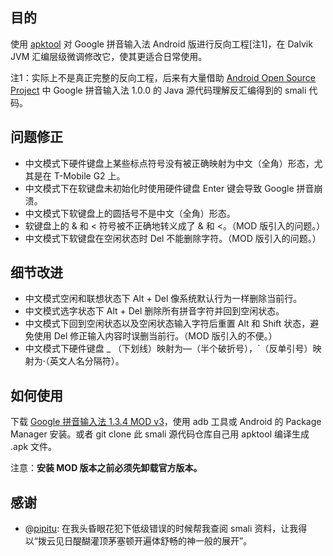 ## 目的 ##

使用 [apktool](http://code.google.com/p/android-apktool/) 对 Google 拼音输入法 Android 版进行反向工程[注1]，在 Dalvik JVM 汇编层级微调修改它，使其更适合日常使用。

注1：实际上不是真正完整的反向工程，后来有大量借助 [Android Open Source Project](http://source.android.com/) 中 Google 拼音输入法 1.0.0 的 Java 源代码理解反汇编得到的 smali 代码。

## 问题修正 ##

* 中文模式下硬件键盘上某些标点符号没有被正确映射为中文（全角）形态，尤其是在 T-Mobile G2 上。
* 中文模式下在软键盘未初始化时使用硬件键盘 Enter 键会导致 Google 拼音崩溃。
* 中文模式下软键盘上的圆括号不是中文（全角）形态。
* 软键盘上的 & 和 < 符号被不正确地转义成了 &amp; 和 &lt;。（MOD 版引入的问题。）
* 中文模式下软键盘在空闲状态时 Del 不能删除字符。（MOD 版引入的问题。）

## 细节改进 ##

* 中文模式空闲和联想状态下 Alt + Del 像系统默认行为一样删除当前行。
* 中文模式选字状态下 Alt + Del 删除所有拼音字符并回到空闲状态。
* 中文模式下回到空闲状态以及空闲状态输入字符后重置 Alt 和 Shift 状态，避免使用 Del 修正输入内容时误删当前行。（MOD 版引入的不便。）
* 中文模式下硬件键盘 _ （下划线）映射为—（半个破折号），`（反单引号）映射为·（英文人名分隔符）。

## 如何使用 ##

下载 [Google 拼音输入法 1.3.4 MOD v3](https://github.com/downloads/rainux/com.google.android.inputmethod.pinyin/Google_Pinyin_IME_v1.3.4_MOD_v3.apk)，使用 adb 工具或 Android 的 Package Manager 安装。或者 git clone 此 smali 源代码仓库自己用 apktool 编译生成 .apk 文件。

注意：**安装 MOD 版本之前必须先卸载官方版本。**

## 感谢 ##

* @[pipitu](http://twitter.com/pipitu): 在我头昏眼花犯下低级错误的时候帮我查阅 smali 资料，让我得以“拨云见日醍醐灌顶茅塞顿开遍体舒畅的神一般的展开”。
